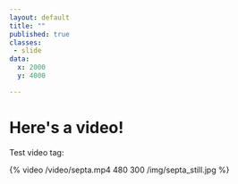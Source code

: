 ```yaml
---
layout: default
title: ""
published: true
classes:
 - slide
data:
  x: 2000
  y: 4000

---
```


# Here's a video! #

Test video tag:

{% video /video/septa.mp4 480 300 /img/septa_still.jpg %}